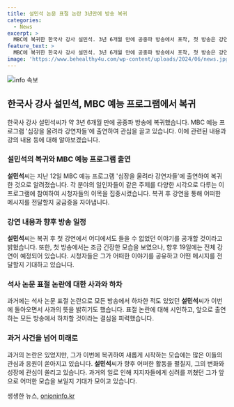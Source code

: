 ```yaml
---
title: 설민석 논문 표절 논란 3년만에 방송 복귀
categories:
  - News
excerpt: >
  MBC에 복귀한 한국사 강사 설민석. 3년 6개월 만에 공중파 방송에서 포착, 첫 방송은 강연자들에 출연. 박명수의 질문에 최초로 공개하겠다고 답하며 긴장한 표정을 보였고, 리허설에서 실수를 한 뒤 떨리고 공포스러웠다고 고백. 예고편에서는 어린이 팬들에 대한 이야기를 전하며 한숨을 내쉼. 설씨의 전체 강연은 19일 전파 예정. 2020년에 발생한 표절 논란 이후 모든 방송에서 하차한 것으로 알려졌으며, 그로부터 3년 6개월 만에 공중파 방송에 재출연하게 되었다.
feature_text: >
  MBC에 복귀한 한국사 강사 설민석. 3년 6개월 만에 공중파 방송에서 포착, 첫 방송은 강연자들에 출연. 박명수의 질문에 최초로 공개하겠다고 답하며 긴장한 표정을 보였고, 리허설에서 실수를 한 뒤 떨리고 공포스러웠다고 고백. 예고편에서는 어린이 팬들에 대한 이야기를 전하며 한숨을 내쉼. 설씨의 전체 강연은 19일 전파 예정. 2020년에 발생한 표절 논란 이후 모든 방송에서 하차한 것으로 알려졌으며, 그로부터 3년 6개월 만에 공중파 방송에 재출연하게 되었다.
image: 'https://www.behealthy4u.com/wp-content/uploads/2024/06/news.jpg'
---
```


<p><img src="https://www.behealthy4u.com/wp-content/uploads/2024/06/news.jpg" alt="info 속보" /></p>

<h2 data-ke-size="size26">한국사 강사 설민석, MBC 예능 프로그램에서 복귀</h2>

<p data-ke-size="size16">한국사 강사 설민석씨가 약 3년 6개월 만에 공중파 방송에 복귀했습니다. MBC 예능 프로그램 '심장을 울려라 강연자들'에 출연하여 관심을 끌고 있습니다. 이에 관련된 내용과 강의 내용 등에 대해 알아보겠습니다.</p>

<h3 data-ke-size="size24">설민석의 복귀와 MBC 예능 프로그램 출연</h3>

<p data-ke-size="size16"><b>설민석</b>씨는 지난 12일 MBC 예능 프로그램 '심장을 울려라 강연자들'에 출연하여 복귀한 것으로 알려졌습니다. 각 분야의 일인자들이 같은 주제를 다양한 시각으로 다루는 이 프로그램에 참여하여 시청자들의 이목을 집중시켰습니다. 복귀 후 강연을 통해 어떠한 메시지를 전달할지 궁금증을 자아냅니다.</p>

<h3 data-ke-size="size24">강연 내용과 향후 방송 일정</h3>

<p data-ke-size="size16"><b>설민석</b>씨는 복귀 후 첫 강연에서 어디에서도 들을 수 없었던 이야기를 공개할 것이라고 밝혔습니다. 또한, 첫 방송에서는 조금 긴장한 모습을 보였으나, 향후 19일에는 전체 강연이 예정되어 있습니다. 시청자들은 그가 어떠한 이야기를 공유하고 어떤 메시지를 전달할지 기대하고 있습니다.</p>

<h3 data-ke-size="size24">석사 논문 표절 논란에 대한 사과와 하차</h3>

<p data-ke-size="size16">과거에는 석사 논문 표절 논란으로 모든 방송에서 하차한 적도 있었던 <b>설민석</b>씨가 이번에 돌아오면서 사과의 뜻을 밝히기도 했습니다. 표절 논란에 대해 시인하고, 앞으로 출연하는 모든 방송에서 하차할 것이라는 결심을 피력했습니다.</p>

<h3 data-ke-size="size24">과거 사건을 넘어 미래로</h3>

<p data-ke-size="size16">과거의 논란은 있었지만, 그가 이번에 복귀하여 새롭게 시작하는 모습에는 많은 이들의 관심과 응원이 쏟아지고 있습니다. <b>설민석</b>씨가 향후 어떠한 활동을 펼칠지, 그의 변화와 성장에 관심이 쏠리고 있습니다. 과거의 일로 인해 지지자들에게 심려를 끼쳤던 그가 앞으로 어떠한 모습을 보일지 기대가 모이고 있습니다.</p>
생생한 뉴스, <a href="https://onioninfo.kr" rel="dofollow">onioninfo.kr</a>


